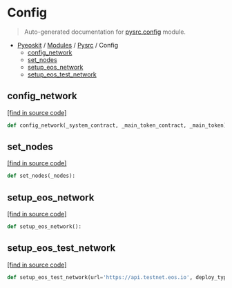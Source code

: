# Config

> Auto-generated documentation for [pysrc.config](https://github.com/fullon-labs/pyflonkit/blob/master/pysrc/config.py) module.

- [Pyeoskit](../README.md#pyflonkit-index) / [Modules](../MODULES.md#pyflonkit-modules) / [Pysrc](index.md#pysrc) / Config
    - [config_network](#config_network)
    - [set_nodes](#set_nodes)
    - [setup_eos_network](#setup_eos_network)
    - [setup_eos_test_network](#setup_eos_test_network)

## config_network

[[find in source code]](https://github.com/fullon-labs/pyflonkit/blob/master/pysrc/config.py#L40)

```python
def config_network(_system_contract, _main_token_contract, _main_token):
```

## set_nodes

[[find in source code]](https://github.com/fullon-labs/pyflonkit/blob/master/pysrc/config.py#L24)

```python
def set_nodes(_nodes):
```

## setup_eos_network

[[find in source code]](https://github.com/fullon-labs/pyflonkit/blob/master/pysrc/config.py#L50)

```python
def setup_eos_network():
```

## setup_eos_test_network

[[find in source code]](https://github.com/fullon-labs/pyflonkit/blob/master/pysrc/config.py#L65)

```python
def setup_eos_test_network(url='https://api.testnet.eos.io', deploy_type=1):
```
